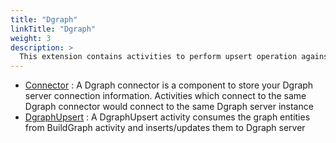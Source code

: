 ```yaml
---
title: "Dgraph"
linkTitle: "Dgraph"
weight: 3
description: >
  This extension contains activities to perform upsert operation against Dgraph database
---
```


* [Connector](https://github.com/TIBCOSoftware/labs-graphbuilder-contrib/tree/master/dgraph/connector/dgraph/)
	: A Dgraph connector is a component to store your Dgraph server connection information. Activities which connect to the same Dgraph connector would connect to the same Dgraph server instance
* [DgraphUpsert](https://github.com/TIBCOSoftware/labs-graphbuilder-contrib/tree/master/dgraph/activity/dgraphupsert/)
	: A DgraphUpsert activity consumes the graph entities from BuildGraph activity and inserts/updates them to Dgraph server
